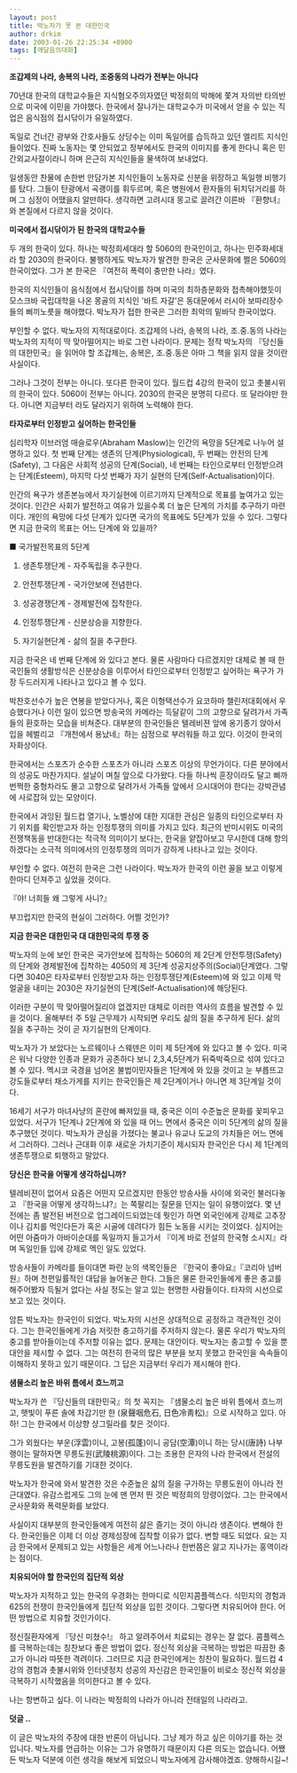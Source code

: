 ```yaml
---
layout: post
title: 박노자가 못 본 대한민국
author: drkim
date: 2003-01-26 22:25:34 +0900
tags: [깨달음의대화]
---
```

**조갑제의 나라, 송복의 나라, 조중동의 나라가 전부는 아니다**

70년대 한국의 대학교수들은 지식혐오주의자였던 박정희의 박해에 쫓겨 자의반 타의반으로 미국에 이민을 가야했다. 한국에서 잘나가는 대학교수가 미국에서 얻을 수 있는 직업은 음식점의 접시닦이가 유일하였다. 

독일로 건너간 광부와 간호사들도 상당수는 이미 독일어를 습득하고 있던 엘리트 지식인들이었다. 진짜 노동자는 몇 안되었고 정부에서도 한국의 이미지를 좋게 한다니 혹은 민간외교사절이라니 하며 은근히 지식인들을 물색하여 보내었다. 

일생동안 찬물에 손한번 안담가본 지식인들이 노동자로 신분을 위장하고 독일행 비행기를 탔다. 그들이 탄광에서 곡괭이를 휘두르며, 혹은 병원에서 환자들의 뒤치닦거리를 하며 그 심정이 어땠을지 알만하다. 생각하면 고려시대 몽고로 끌려간 이른바 『환향녀』와 본질에서 다르지 않을 것이다.

**미국에서 접시닦이가 된 한국의 대학교수들**

두 개의 한국이 있다. 하나는 박정희세대라 할 5060의 한국인이고, 하나는 민주화세대라 할 2030의 한국이다. 불행하게도 박노자가 발견한 한국은 군사문화에 쩔은 5060의 한국이었다. 그가 본 한국은 『여전히 폭력이 충만한 나라』였다. 

한국의 지식인들이 음식점에서 접시닦이를 하며 미국의 최하층문화와 접촉해야했듯이 모스크바 국립대학을 나온 몽골의 지식인 '바트 자갈'은 동대문에서 러시아 보따리장수들의 삐끼노릇을 해야했다. 박노자가 접한 한국은 그러한 최악의 밑바닥 한국이었다. 

부인할 수 없다. 박노자의 지적대로이다. 조갑제의 나라, 송복의 나라, 조.중.동의 나라는 박노자의 지적이 딱 맞아떨어지는 바로 그런 나라이다. 문제는 정작 박노자의 『당신들의 대한민국』을 읽어야 할 조갑제는, 송복은, 조.중.동은 아마 그 책을 읽지 않을 것이란 사실이다.

그러나 그것이 전부는 아니다. 또다른 한국이 있다. 월드컵 4강의 한국이 있고 촛불시위의 한국이 있다. 5060이 전부는 아니다. 2030의 한국은 분명히 다르다. 또 달라야만 한다. 아니면 지금부터 라도 달라지기 위하여 노력해야 한다. 

**타자로부터 인정받고 싶어하는 한국인들**

심리학자 이브러엄 매슬로우(Abraham Maslow)는 인간의 욕망을 5단계로 나누어 설명하고 있다. 첫 번째 단계는 생존의 단계(Physiological), 두 번째는 안전의 단계(Safety), 그 다음은 사회적 성공의 단계(Social), 네 번째는 타인으로부터 인정받으려는 단계(Esteem), 마지막 다섯 번째가 자기 실현의 단계(Self-Actualisation)이다. 

인간의 욕구가 생존본능에서 자기실현에 이르기까지 단계적으로 목표를 높여가고 있는 것이다. 인간은 사회가 발전하고 여유가 있을수록 더 높은 단계의 가치를 추구하기 마련이다. 개인의 욕망에 다섯 단계가 있다면 국가의 목표에도 5단계가 있을 수 있다. 그렇다면 지금 한국의 목표는 어느 단계에 와 있을까?

■ 국가발전목표의 5단계 

1. 생존투쟁단계 - 자주독립을 추구한다. 
  
2. 안전투쟁단계 - 국가안보에 전념한다.
  
3. 성공경쟁단계 - 경제발전에 집착한다. 
  
4. 인정투쟁단계 - 신분상승을 지향한다. 
  
5. 자기실현단계 - 삶의 질을 추구한다. 

지금 한국은 네 번째 단계에 와 있다고 본다. 물론 사람마다 다르겠지만 대체로 볼 때 한국인들의 생활방식은 신분상승을 이루어서 타인으로부터 인정받고 싶어하는 욕구가 가장 두드러지게 나타나고 있다고 볼 수 있다. 

박찬호선수가 높은 연봉을 받았다거나, 혹은 이형택선수가 요코하마 챌린저대회에서 우승했다거나 이런 일이 있으면 방송국의 카메라는 득달같이 그의 고향으로 달려가서 가족들의 환호하는 모습을 비쳐준다. 대부분의 한국인들은 텔레비젼 앞에 옹기종기 앉아서 입을 헤벌리고 『개천에서 용났네』하는 심정으로 부러워들 하고 있다. 이것이 한국의 자화상이다.

한국에서는 스포츠가 순수한 스포츠가 아니라 스포츠 이상의 무언가이다. 다른 분야에서의 성공도 마찬가지다. 설날이 며칠 앞으로 다가왔다. 다들 하나씩 훈장이라도 달고 삐까번쩍한 중형차라도 몰고 고향으로 달려가서 가족들 앞에서 으시대어야 한다는 강박관념에 사로잡혀 있는 모양이다. 
  

  
한국에서 과잉된 월드컵 열기나, 노벨상에 대한 지대한 관심은 일종의 타인으로부터 자기 위치를 확인받고자 하는 인정투쟁의 의미를 가지고 있다. 최근의 반미시위도 미국의 전쟁책동을 반대한다는 적극적 의미이기 보다는, 한국을 얕잡아보고 무시한데 대해 항의하겠다는 소극적 의미에서의 인정투쟁의 의미가 강하게 나타나고 있는 것이다. 

부인할 수 없다. 여전히 한국은 그런 나라이다. 박노자가 한국의 이런 꼴을 보고 이렇게 한마디 던져주고 싶었을 것이다.

『야! 너희들 왜 그렇게 사니?』

부끄럽지만 한국의 현실이 그러하다. 어쩔 것인가?

**지금 한국은 대한민국 대 대한민국의 투쟁 중**

박노자의 눈에 보인 한국은 국가안보에 집착하는 5060의 제 2단계 안전투쟁(Safety)의 단계와 경제발전에 집착하는 4050의 제 3단계 성공지상주의(Social)단계였다. 그렇다면 3040은 타자로부터 인정받고자 하는 인정투쟁단계(Esteem)에 와 있고 이제 막 얼굴을 내미는 2030은 자기실현의 단계(Self-Actualisation)에 해당된다.

이러한 구분이 딱 맞아떨어질리야 없겠지만 대체로 이러한 역사의 흐름을 발견할 수 있을 것이다. 올해부터 주 5일 근무제가 시작되면 우리도 삶의 질을 추구하게 된다. 삶의 질을 추구하는 것이 곧 자기실현의 단계이다.

박노자가 가 보았다는 노르웨이나 스웨덴은 이미 제 5단계에 와 있다고 볼 수 있다. 미국은 워낙 다양한 인종과 문화가 공존하다 보니 2,3,4,5단계가 뒤죽박죽으로 섞여 있다고 볼 수 있다. 멕시코 국경을 넘어온 불법이민자들은 1단계에 와 있을 것이고 눈 부릅뜨고 강도들로부터 채소가게를 지키는 한국인들은 제 2단계이거나 아니면 제 3단계일 것이다. 

16세기 서구가 마녀사냥의 혼란에 빠져있을 때, 중국은 이미 수준높은 문화를 꽃피우고 있었다. 서구가 1단계나 2단계에 와 있을 때 어느 면에서 중국은 이미 5단계의 삶의 질을 추구했던 것이다. 박노자가 관심을 가졌다는 불교나 유교나 도교의 가치들은 어느 면에서 그러하다. 그러나 근대화 이후 새로운 가치기준이 제시되자 한국인은 다시 제 1단계의 생존투쟁으로 퇴행하고 말았다. 

**당신은 한국을 어떻게 생각하십니까?**

텔레비젼이 없어서 요즘은 어떤지 모르겠지만 한동안 방송사들 사이에 외국인 불러다놓고 『한국을 어떻게 생각하느냐?』는 쪽팔리는 질문을 던지는 일이 유행이었다. 몇 년 전에는 좀 발전된 버전으로 업그레이드되었는데 뭣인가 하면 외국인에게 강제로 고추장이나 김치를 먹인다든가 혹은 시골에 데려다가 힘든 노동을 시키는 것이었다. 심지어는 어떤 아줌마가 아바이순대를 독일까지 들고가서 『이게 바로 전설의 한국형 소시지』라며 독일인들 입에 강제로 멕인 일도 있었다.

방송사들이 카메라를 들이대면 파란 눈의 색목인들은 『한국이 좋아요』『코리아 넘버원』하며 천편일률적인 대답을 늘어놓곤 한다. 그들은 물론 한국인들에게 좋은 충고를 해주어봤자 득될거 없다는 사실 정도는 알고 있는 현명한 사람들이다. 타자의 시선으로 보고 있는 것이다. 

암튼 박노자는 한국인이 되었다. 박노자의 시선은 상대적으로 공정하고 객관적인 것이다. 그는 한국인들에게 가슴 저릿한 충고하기를 주저하지 않는다. 물론 우리가 박노자의 충고를 받아들이는데 주저할 이유는 없다. 문제는 대안이다. 박노자는 충고할 수 있을 뿐 대안을 제시할 수 없다. 그는 여전히 한국의 많은 부분을 보지 못했고 한국인을 속속들이 이해하지 못하고 있기 때문이다. 그 답은 지금부터 우리가 제시해야 한다. 

**샘물소리 높은 바위 틈에서 흐느끼고**

박노자가 쓴 『당신들의 대한민국』의 첫 꼭지는 『샘물소리 높은 바위 틈에서 흐느끼고, 햇빛이 푸른 솔에 차갑기만 한 (泉聲咽危石, 日色冷靑松)』으로 시작하고 있다. 아하! 그는 한국에서 이상향 샹그릴라를 찾은 것이다. 

그가 외웠다는 부운(浮雲)이니, 고봉(孤蓬)이니 공담(空潭)이니 하는 당시(唐詩) 나부랭이는 말하자면 무릉도원(武陵桃源)이다. 그는 조용한 은자의 나라 한국에서 전설의 무릉도원을 발견하기를 기대한 것이다. 

박노자가 한국에 와서 발견한 것은 수준높은 삶의 질을 구가하는 무릉도원이 아니라 전근대였다. 유감스럽게도 그의 눈에 맨 먼저 띈 것은 박정희의 망령이었다. 그는 한국에서 군사문화와 폭력문화를 보았다. 

사실이지 대부분의 한국인들에게 여전히 삶은 즐기는 것이 아니라 생존이다. 변해야 한다. 한국인들은 이제 더 이상 경제성장에 집착할 이유가 없다. 변할 때도 되었다. 요는 지금 한국에서 문제되고 있는 사항들은 세계 어느나라나 한번쯤은 앓고 지나가는 홍역이라는 점이다. 

**치유되어야 할 한국인의 집단적 외상**

박노자가 지적하고 있는 한국의 우경화는 한마디로 식민지콤플렉스다. 식민지의 경험과 625의 전쟁이 한국인들에게 집단적 외상을 입힌 것이다. 그렇다면 치유되어야 한다. 어떤 방법으로 치유할 것인가이다. 

정신질환자에게 『당신 미쳤수!』 하고 알려주어서 치료되는 경우는 잘 없다. 콤플렉스를 극복하는데는 칭찬보다 좋은 방법이 없다. 정신적 외상을 극복하는 방법은 따끔한 충고가 아니라 따뜻한 격려이다. 그러므로 지금 한국인에게는 칭찬이 필요하다. 월드컵 4강의 경험과 촛불시위와 인터넷정치 성공의 자신감은 한국인들이 비로소 정신적 외상을 극복하기 시작했음을 의미한다고 볼 수 있다. 

나는 항변하고 싶다. 이 나라는 박정희의 나라가 아니라 전태일의 나라라고.

**덧글 ..**
  
이 글은 박노자의 주장에 대한 반론이 아닙니다. 그냥 제가 하고 싶은 이야기를 하는 것입니다. 박노자를 언급하는 이유는 그가 유명하기 때문이지 다른 의도는 없습니다. 어쨌든 박노자 덕분에 이런 생각을 해보게 되었으니 박노자에게 감사해야겠죠. 양해하시길~!